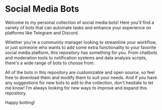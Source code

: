 # Social Media Bots

Welcome to my personal collection of social media bots! Here you'll find a variety of bots that can automate tasks and enhance your experience on platforms like Telegram and Discord.

Whether you're a community manager looking to streamline your workflow, or just someone who wants to add some extra functionality to your favorite social media platform, this repository has something for you. From chatbots and moderation tools to notification systems and data analysis scripts, there's a wide range of bots to choose from.

All of the bots in this repository are customizable and open source, so feel free to download them and modify them to suit your needs. And if you have any suggestions for new bots to add to the collection, don't hesitate to let me know! I'm always looking for new ways to improve and expand this repository.

Happy botting!
